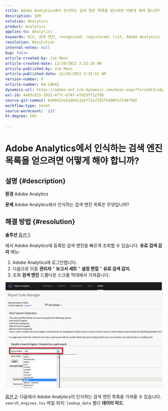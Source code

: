 ```yaml
---
title: Adobe Analytics에서 인식하는 검색 엔진 목록을 얻으려면 어떻게 해야 합니까?
description: 설명
solution: Analytics
product: Analytics
applies-to: Analytics
keywords: KCS, 검색 엔진, recognized, registered, list, Adobe Analytics
resolution: Resolution
internal-notes: null
bug: false
article-created-by: Jim Menn
article-created-date: 12/20/2022 2:32:28 AM
article-published-by: Jim Menn
article-published-date: 12/20/2022 2:32:51 AM
version-number: 8
article-number: KA-19642
dynamics-url: https://adobe-ent.crm.dynamics.com/main.aspx?forceUCI=1&pagetype=entityrecord&etn=knowledgearticle&id=d9a38787-0e80-ed11-81ac-6045bd006704
exl-id: 4e03c015-2832-4f7c-b74f-efd2dff12f60
source-git-commit: 8d40422e31d6d132ef72a7255f5490fe72487505
workflow-type: tm+mt
source-wordcount: '121'
ht-degree: 26%

---
```


# Adobe Analytics에서 인식하는 검색 엔진 목록을 얻으려면 어떻게 해야 합니까?

## 설명 {#description}


<b>환경</b>
Adobe Analytics

<b>문제</b>
Adobe Analytics에서 인식하는 검색 엔진 목록은 무엇입니까?


## 해결 방법 {#resolution}


<b>솔루션</b>
<u>옵션 1</u>:

에서 Adobe Analytics에 등록된 검색 엔진을 빠르게 조회할 수 있습니다. <b>유료 검색 감지</b> 메뉴:

1. Adobe Analytics에 로그인합니다.
2. 다음으로 이동 <b>관리자</b> &quot; <b>보고서 세트</b> &quot; <b>설정 편집</b> &quot; <b>유료 검색 감지</b>.
3. 조회 <b>검색 엔진</b> 드롭다운 스크롤 막대에서 가져옵니다.


![](assets/d35acf7a-a0e7-ec11-bb3c-000d3a3bd25c.png)

<u>옵션 2</u>: 다음에서 Adobe Analytics이 인식하는 검색 엔진 목록을 가져올 수 있습니다. `search_engines.tsv` 파일 위치: `lookup_data` 폴더 <b>데이터 피드</b>.
